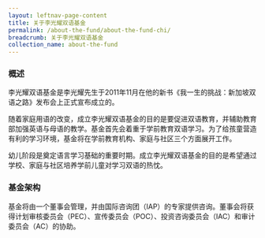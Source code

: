 ```yaml
---
layout: leftnav-page-content
title: 关于李光耀双语基金
permalink: /about-the-fund/about-the-fund-chi/
breadcrumb: 关于李光耀双语基金
collection_name: about-the-fund
---
```


### **概述**

李光耀双语基金是李光耀先生于2011年11月在他的新书《我一生的挑战：新加坡双语之路》发布会上正式宣布成立的。
 
随着家庭用语的改变，成立李光耀双语基金的目的是要促进双语教育，并辅助教育部加强英语与母语的教学。基金首先会着重于学前教育双语学习。为了给孩童营造有利的学习环境，基金将在学前教育机构、家庭与社区三个方面展开工作。
 
幼儿阶段是奠定语言学习基础的重要时期。成立李光耀双语基金的目的是希望通过学校、家庭与社区培养学前儿童对学习双语的热忱。

### **基金架构**

基金将由一个董事会管理，并由国际咨询团（IAP）的专家提供咨询。董事会将获得计划审核委员会（PEC）、宣传委员会（POC）、投资咨询委员会（IAC）和审计委员会（AC）的协助。 